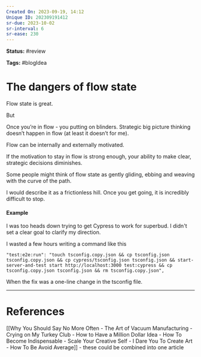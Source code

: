 ```yaml
---
Created On: 2023-09-19, 14:12
Unique ID: 202309191412
sr-due: 2023-10-02
sr-interval: 6
sr-ease: 230
---
```

**Status:** #review 

**Tags:** #blogIdea 

# The dangers of flow state

Flow state is great. 

But

Once you’re in flow - you putting on blinders. Strategic big picture thinking doesn’t happen in flow (at least it doesn’t for me).

Flow can be internally and externally motivated.

If the motivation to stay in flow is strong enough, your ability to make clear, strategic decisions diminishes. 


Some people might think of flow state as gently gliding, ebbing and weaving with the curve of the path. 

I would describe it as a frictionless hill. Once you get going, it is incredibly difficult to stop. 

#### Example

I was too heads down trying to get Cypress to work for superbud. I didn't set a clear goal to clarify my direction. 

I wasted a few hours writing a command like this
```
"test:e2e:run": "touch tsconfig.copy.json && cp tsconfig.json tsconfig.copy.json && cp cypress/tsconfig.json tsconfig.json && start-server-and-test start http://localhost:3000 test:cypress && cp tsconfig.copy.json tsconfig.json && rm tsconfig.copy.json",
```

When the fix was a one-line change in the tsconfig file. 

---
# References

[[Why You Should Say No More Often - The Art of Vacuum Manufacturing - Crying on My Turkey Club - How to Have a Million Dollar Idea - How To Become Indispensable - Scale Your Creative Self - I Dare You To Create Art - How To Be Avoid Average]] - these could be combined into one article 